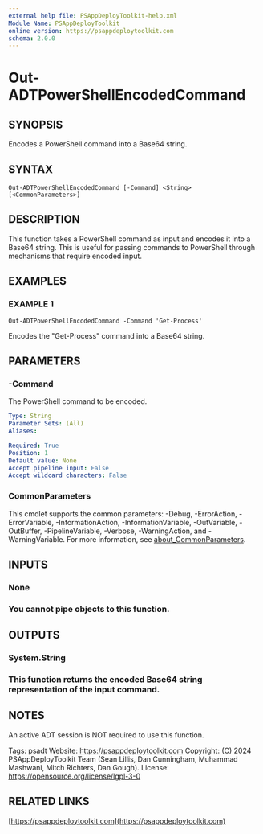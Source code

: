 ```yaml
---
external help file: PSAppDeployToolkit-help.xml
Module Name: PSAppDeployToolkit
online version: https://psappdeploytoolkit.com
schema: 2.0.0
---
```


# Out-ADTPowerShellEncodedCommand

## SYNOPSIS
Encodes a PowerShell command into a Base64 string.

## SYNTAX

```
Out-ADTPowerShellEncodedCommand [-Command] <String> [<CommonParameters>]
```

## DESCRIPTION
This function takes a PowerShell command as input and encodes it into a Base64 string.
This is useful for passing commands to PowerShell through mechanisms that require encoded input.

## EXAMPLES

### EXAMPLE 1
```
Out-ADTPowerShellEncodedCommand -Command 'Get-Process'
```

Encodes the "Get-Process" command into a Base64 string.

## PARAMETERS

### -Command
The PowerShell command to be encoded.

```yaml
Type: String
Parameter Sets: (All)
Aliases:

Required: True
Position: 1
Default value: None
Accept pipeline input: False
Accept wildcard characters: False
```

### CommonParameters
This cmdlet supports the common parameters: -Debug, -ErrorAction, -ErrorVariable, -InformationAction, -InformationVariable, -OutVariable, -OutBuffer, -PipelineVariable, -Verbose, -WarningAction, and -WarningVariable. For more information, see [about_CommonParameters](http://go.microsoft.com/fwlink/?LinkID=113216).

## INPUTS

### None
### You cannot pipe objects to this function.
## OUTPUTS

### System.String
### This function returns the encoded Base64 string representation of the input command.
## NOTES
An active ADT session is NOT required to use this function.

Tags: psadt
Website: https://psappdeploytoolkit.com
Copyright: (C) 2024 PSAppDeployToolkit Team (Sean Lillis, Dan Cunningham, Muhammad Mashwani, Mitch Richters, Dan Gough).
License: https://opensource.org/license/lgpl-3-0

## RELATED LINKS

[https://psappdeploytoolkit.com](https://psappdeploytoolkit.com)

